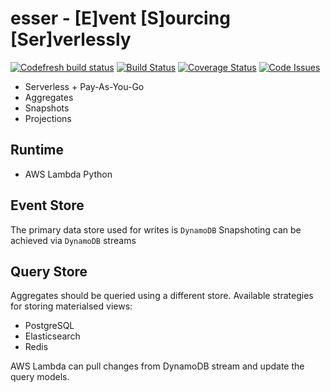 esser - [E]vent [S]ourcing [Ser]verlessly
============================================

[![Codefresh build status]( https://g.codefresh.io/api/badges/build?repoOwner=geeknam&repoName=esser&branch=master&pipelineName=esser&accountName=namngology&type=cf-1)]( https://g.codefresh.io/repositories/geeknam/esser/builds?filter=trigger:build;branch:master;service:58ce8dac6fc4340100512873~esser)
[![Build Status](https://travis-ci.org/geeknam/esser.svg?branch=master)](https://travis-ci.org/geeknam/esser)
[![Coverage Status](https://coveralls.io/repos/github/geeknam/esser/badge.svg?branch=master)](https://coveralls.io/github/geeknam/esser?branch=master)
[![Code Issues](https://www.quantifiedcode.com/api/v1/project/2644f358dc5246da951352fb0550f84f/badge.svg)](https://www.quantifiedcode.com/app/project/2644f358dc5246da951352fb0550f84f)



- Serverless + Pay-As-You-Go
- Aggregates
- Snapshots
- Projections

Runtime
-----------------

- AWS Lambda Python


Event Store
-----------------

The primary data store used for writes is `DynamoDB`
Snapshoting can be achieved via `DynamoDB` streams

Query Store
-----------------

Aggregates should be queried using a different store.
Available strategies for storing materialsed views:

- PostgreSQL
- Elasticsearch
- Redis

AWS Lambda can pull changes from DynamoDB stream and update the
query models.

